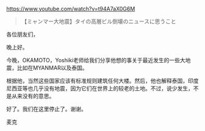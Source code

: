 https://www.youtube.com/watch?v=t94A7aX0G6M

> 【ミャンマー大地震】タイの高層ビル倒壊のニュースに思うこと 
 
各位朋友们，

晚上好。

今晚，OKAMOTO，Yoshiki老师给我们分享他想的事关于最近发生的一些大地震，比如在MYANMAR以及泰国。

根据他，当然这些国家应该有标准规则建筑任何大楼。然后，他也解释泰国，印度尼西亚等也几乎没有地震，因为它们在世界上的较老的土地。不过，说少发生，不是从来没有的意思。

好了。我们在这里停止了。谢谢。

麦克
